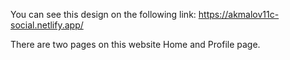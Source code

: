 You can see this design on the following link: https://akmalov11c-social.netlify.app/

There are two pages on this website Home and Profile page.
